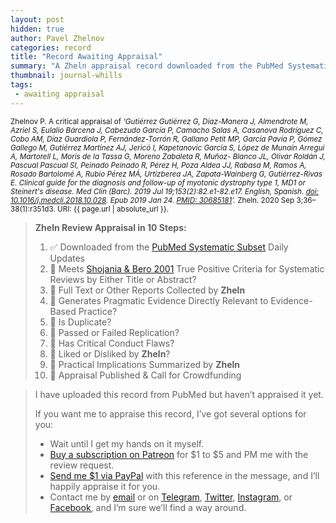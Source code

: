 ```yaml
---
layout: post
hidden: true
author: Pavel Zhelnov
categories: record
title: "Record Awaiting Appraisal"
summary: "A Zheln appraisal record downloaded from the PubMed Systematic Subset daily updates."
thumbnail: journal-whills
tags:
 - awaiting appraisal
---
```


<small id="citation">Zhelnov P. A critical appraisal of _‘Gutiérrez Gutiérrez G, Díaz-Manera J, Almendrote M, Azriel S, Eulalio Bárcena J, Cabezudo García P, Camacho Salas A, Casanova Rodríguez C, Cobo AM, Díaz Guardiola P, Fernández-Torrón R, Gallano Petit MP, García Pavía P, Gómez Gallego M, Gutiérrez Martínez AJ, Jericó I, Kapetanovic García S, López de Munaín Arregui A, Martorell L, Morís de la Tassa G, Moreno Zabaleta R, Muñoz- Blanco JL, Olivar Roldán J, Pascual Pascual SI, Peinado Peinado R, Pérez H, Poza Aldea JJ, Rabasa M, Ramos A, Rosado Bartolomé A, Rubio Pérez MÁ, Urtizberea JA, Zapata-Wainberg G, Gutiérrez-Rivas E. Clinical guide for the diagnosis and follow-up of myotonic dystrophy type 1, MD1 or Steinert's disease. Med Clin (Barc). 2019 Jul 19;153(2):82.e1-82.e17. English, Spanish. [doi: 10.1016/j.medcli.2018.10.028](https://doi.org/10.1016/j.medcli.2018.10.028). Epub 2019 Jan 24. [PMID: 30685181](https://pubmed.gov/30685181)’._ Zheln. 2020 Sep 3;36–38(1):r351d3. URI: {{ page.url | absolute_url }}.</small>

> **Zheln Review Appraisal in 10 Steps:**
>
> 1. ✅ Downloaded from the [PubMed Systematic Subset](https://github.com/p1m-ortho/qs-global-ortho-search-queries/blob/global-sr-query/README.md) Daily Updates
> 2. 🔄 Meets [Shojania & Bero 2001](https://www.researchgate.net/publication/11820967_Taking_Advantage_of_the_Explosion_of_Systematic_Reviews_An_Efficient_MEDLINE_Search_Strategy) True Positive Criteria for Systematic Reviews by Either Title or Abstract?
> 3. 🔄 Full Text or Other Reports Collected by **Zheln**
> 4. 🔄 Generates Pragmatic Evidence Directly Relevant to Evidence-Based Practice?
> 5. 🔄 Is Duplicate?
> 6. 🔄 Passed or Failed Replication?
> 7. 🔄 Has Critical Conduct Flaws?
> 8. 🔄 Liked or Disliked by **Zheln**?
> 9. 🔄 Practical Implications Summarized by **Zheln**
> 10. 🔄 Appraisal Published & Call for Crowdfunding

> I have uploaded this record from PubMed but haven’t appraised it yet.
>
> If you want me to appraise this record, I’ve got several options for you:
> * Wait until I get my hands on it myself.
> * [Buy a subscription on Patreon](https://patreon.com/zheln) for $1 to $5 and PM me with the review request.
> * [Send me $1 via PayPal](https://paypal.me/pjelnov) with this reference in the message, and I’ll happily appraise it for you.
> * Contact me by [email](mailto:pavel@zheln.com) or on [Telegram](https://t.me/drzhelnov), [Twitter](https://twitter.com/drzhelnov), [Instagram](https://instagram.com/igzheln), or [Facebook](https://facebook.com/drzhelnov), and I’m sure we’ll find a way around.

